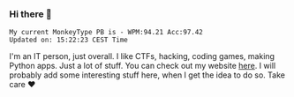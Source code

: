 ### Hi there 👋
<!-- PB START -->
```
My current MonkeyType PB is - WPM:94.21 Acc:97.42
Updated on: 15:22:23 CEST Time
```
<!-- PB END -->
I'm an IT person, just overall. I like CTFs, hacking, coding games, making Python apps. Just a lot of stuff.
You can check out my website [here](https://skill3472.github.io/).
I will probably add some interesting stuff here, when I get the idea to do so. Take care ❤️
